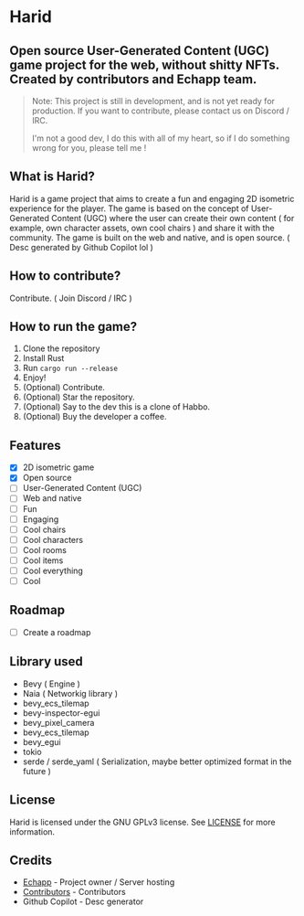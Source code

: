 # Harid
Open source User-Generated Content (UGC) game project for the web, without shitty NFTs.
Created by contributors and Echapp team.
---

> Note: This project is still in development, and is not yet ready for production.
> If you want to contribute, please contact us on Discord / IRC.
> 
> I'm not a good dev, I do this with all of my heart, so if I do something wrong for you, please tell me !

## What is Harid?
Harid is a game project that aims to create a fun and engaging 2D isometric experience for the player. The game is based on the concept of User-Generated Content (UGC) where the user can create their own content ( for example, own character assets, own cool chairs ) and share it with the community. The game is built on the web and native, and is open source. ( Desc generated by Github Copilot lol )

## How to contribute?
Contribute. ( Join Discord / IRC )

## How to run the game?
1. Clone the repository
2. Install Rust
3. Run `cargo run --release`
4. Enjoy!
5. (Optional) Contribute.
6. (Optional) Star the repository.
7. (Optional) Say to the dev this is a clone of Habbo.
8. (Optional) Buy the developer a coffee.

## Features
- [x] 2D isometric game
- [x] Open source
- [ ] User-Generated Content (UGC)
- [ ] Web and native
- [ ] Fun
- [ ] Engaging
- [ ] Cool chairs
- [ ] Cool characters
- [ ] Cool rooms
- [ ] Cool items
- [ ] Cool everything
- [ ] Cool

## Roadmap
- [ ] Create a roadmap

## Library used
- Bevy ( Engine )
- Naia ( Networkig library )
- bevy_ecs_tilemap
- bevy-inspector-egui
- bevy_pixel_camera
- bevy_ecs_tilemap
- bevy_egui
- tokio
- serde / serde_yaml ( Serialization, maybe better optimized format in the future )

## License
Harid is licensed under the GNU GPLv3 license. See [LICENSE](LICENSE) for more information.

## Credits
- [Echapp](https://echapp.com) - Project owner / Server hosting
- [Contributors]() - Contributors
- Github Copilot - Desc generator